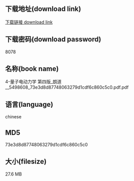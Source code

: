 ## 下载地址(download link)
[下载链接 download link](https://voluble-croquembouche-d321dc.netlify.app/?s=4-%E9%87%8F%E5%AD%90%E7%94%B5%E5%8A%A8%E5%8A%9B%E5%AD%A6+%E7%AC%AC%E5%9B%9B%E7%89%88_%E6%9C%97%E9%81%93__5498608_73e3d8d87748063279d1cdf6c860c5c0.pdf)

## 下载密码(download password)
8078

## 名称(book name)
4-量子电动力学 第四版_朗道__5498608_73e3d8d87748063279d1cdf6c860c5c0.pdf.pdf

## 语言(language)
chinese

## MD5
73e3d8d87748063279d1cdf6c860c5c0

## 大小(filesize)
27.6 MB
